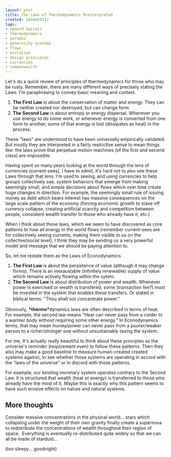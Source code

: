 ```yaml
---
layout: post
title: The Laws of Thermodynamics Reinterpreted
created: 1416459717
tags:
- upward spirals
- thermodynamics
- paradox
- generosity economy
- flows
- evolution
- design principles
- currencies
- commonwealth
---
```

<p>Let's do a quick review of principles of thermodynamics for those who may be rusty. Remember, there are many different ways of precisely stating the Laws. I'm paraphrasing to convey basic meaning and context.</p><ol><li><strong>The First Law</strong> is about the conservation of matter and energy.&nbsp;They can be neither created nor destroyed, but can change form.</li><li><strong>The Second Law</strong> is about entropy or energy dispersal. Whenever you use energy to do some work, or whenever energy is converted from one form to another, some of that energy is lost (dissipates as heat) in the process.&nbsp;</li></ol><p>These "laws" are understood to have been universally empirically validated. But mostly they are interpreted in a fairly restrictive sense to mean things like: the laws prove that perpetual motion machines (of the first and second class) are impossible.</p><p>Having spent so many years looking at the world through the lens of currencies (current-sees), I have to admit, it's hard not to also see these Laws through that lens. I'm used to seeing, and using currencies to help groups collectively see, system behaviors that emerge from making seemingly small, and simple decisions about flows which over time create huge changes in direction. For example, the seemingly small rule of issuing money as debt which bears interest has massive consequences on the large scale pattern of the economy (forcing economic growth to stave off currency collapse, creating artificial scarcity and competition between people, consistent wealth transfer to those who already have it, etc.)</p><p><!--break--></p><p>When I think about these laws, which we seem to have discovered as core patterns to how all energy in the world flows (remember current-sees are for collectively seeing currents, making them visible to us on the collective/social level), I think they may be sending us a very powerful model and message that we should be paying attention to.</p><p>So, let me restate them as the Laws of Econodynamics</p><ol><li><strong>The First Law </strong>is about the persistence of value (although it may change forms). There is an inexaustable (infinitely renewable) supply of value which remains actively flowing within the sytem.&nbsp;</li><li><strong>The Second Law</strong> is about distribution of power and wealth. Whenever power is exercised or wealth is transfered, some (transaction fee?) must be invested in the system that enables these transfers. Or stated in biblical terms: "<span style="line-height: 1.5;">Thou shalt not concentrate power."</span></li></ol><p>Obviously,&nbsp;<strong>*thermo*</strong>dynamics laws are often described in terms of heat. For example, the second law means "Heat can never pass from a colder to a warmer body without requiring some other energy." In Econodynamics terms, that may mean money/power can never pass from a poorer/weaker person to a richer/stronger one without unsustainably taxing the system.</p><p>For me, It's actually really beautiful to think about these principles as the universe's reminder (requirement even) to follow these patterns. Then they also may make a good baseline to measure human-created created systems against, to see whether those systems are operating in accord with the "laws of the universe" or in discord with those patterns.&nbsp;</p><p>For example, our existing monetary system operates contrary to the Second Law. It is structured that wealth (heat or energy) is transferred to those who already have the most of it. Maybe this is exactly why this pattern seems to have such erosive effects on nature and natural systems.</p><h2>More thoughts</h2><p>Consider massive concentrations in the physical world... stars which collapsing under the weight of their own gravity finally create a supernova to redistribute the concentrations of wealth throughout their region of space. &nbsp;Everything is eventually re-distributed quite widely so that we can all be made of stardust...</p><p>(too sleepy... goodnight)</p>

